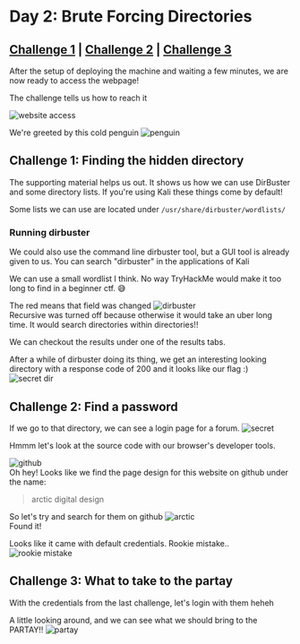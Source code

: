 # Day 2: Brute Forcing Directories

## [Challenge 1](#challenge-1-finding-the-hidden-directory) | [Challenge 2](#challenge-2-find-a-password) | [Challenge 3](#challenge-3-what-to-take-to-the-partay)

After the setup of deploying the machine and waiting a few minutes, we are now ready to access the webpage!

The challenge tells us how to reach it

![website access](https://i.imgur.com/eDBZ9KV.png)

We're greeted by this cold penguin
![penguin](https://i.imgur.com/aWt5pSf.png)

## Challenge 1: Finding the hidden directory

The supporting material helps us out. It shows us how we can use DirBuster and some directory lists. If you're using Kali these things come by default!

Some lists we can use are located under
`/usr/share/dirbuster/wordlists/`

### Running dirbuster

We could also use the command line dirbuster tool, but a GUI tool is already given to us.
You can search "dirbuster" in the applications of Kali

We can use a small wordlist I think. No way TryHackMe would make it too long to find in a beginner ctf.
😅

The red means that field was changed
![dirbuster](https://i.imgur.com/kX7wDZZ.png)\
Recursive was turned off because otherwise it would take an uber long time. It would search directories within directories!!

We can checkout the results under one of the results tabs.

After a while of dirbuster doing its thing, we get an interesting looking directory with a response code of 200 and it looks like our flag :)\
![secret dir](https://i.imgur.com/IEbk8HG.png)

## Challenge 2: Find a password

If we go to that directory, we can see a login page for a forum.
![secret](https://i.imgur.com/MBS8Qig.png)

Hmmm let's look at the source code with our browser's developer tools.

![github](https://i.imgur.com/CUtUuOT.png)\
Oh hey! Looks like we find the page design for this website on github under the name:
> arctic digital design

So let's try and search for them on github
![arctic](https://i.imgur.com/H2AaBR1.png)\
Found it!

Looks like it came with default credentials. Rookie mistake..
![rookie mistake](https://i.imgur.com/bBUmzaB.png)

## Challenge 3: What to take to the partay

With the credentials from the last challenge, let's login with them heheh

A little looking around, and we can see what we should bring to the PARTAY!!
![partay](https://i.imgur.com/MfclTZt.png)
